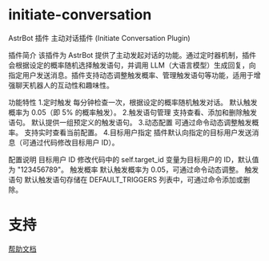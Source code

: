 # initiate-conversation

AstrBot 插件
主动对话插件 (Initiate Conversation Plugin)

插件简介
该插件为 AstrBot 提供了主动发起对话的功能。通过定时器机制，插件会根据设定的概率随机选择触发语句，并调用 LLM（大语言模型）生成回复，向指定用户发送消息。插件支持动态调整触发概率、管理触发语句等功能，适用于增强聊天机器人的互动性和趣味性。

功能特性
1.定时触发
每分钟检查一次，根据设定的概率随机触发对话。
默认触发概率为 0.05（即 5% 的概率触发）。
2.触发语句管理
支持查看、添加和删除触发语句。
默认提供一组预定义的触发语句。
3.动态配置
可通过命令动态调整触发概率。
支持实时查看当前配置。
4.目标用户指定
插件默认向指定的目标用户发送消息（可通过代码修改目标用户 ID）。

配置说明
目标用户 ID
修改代码中的 self.target_id 变量为目标用户的 ID，默认值为 "123456789"。
触发概率
默认触发概率为 0.05，可通过命令动态调整。
触发语句
默认触发语句存储在 DEFAULT_TRIGGERS 列表中，可通过命令添加或删除。

# 支持

[帮助文档](https://astrbot.soulter.top/center/docs/%E5%BC%80%E5%8F%91/%E6%8F%92%E4%BB%B6%E5%BC%80%E5%8F%91/
)

